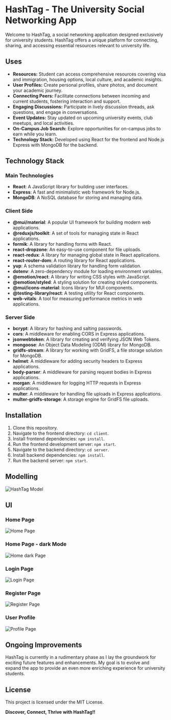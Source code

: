 # HashTag - The University Social Networking App

Welcome to HashTag, a social networking application designed exclusively for university students. HashTag offers a unique platform for connecting, sharing, and accessing essential resources relevant to university life.

## Uses

- **Resources:** Student can access comprehensive resources covering visa and immigration, housing options, local culture, and academic insights.
- **User Profiles:** Create personal profiles, share photos, and document your academic journey.
- **Connecting Peers:** Facilitate connections between incoming and current students, fostering interaction and support.
- **Engaging Discussions:** Participate in lively discussion threads, ask questions, and engage in conversations.
- **Event Updates:** Stay updated on upcoming university events, club meetups, and local activities.
- **On-Campus Job Search:** Explore opportunities for on-campus jobs to earn while you learn.
- **Technology Stack:** Developed using React for the frontend and Node.js Express with MongoDB for the backend.

## Technology Stack

### Main Technologies

- **React**: A JavaScript library for building user interfaces.
- **Express**: A fast and minimalistic web framework for Node.js.
- **MongoDB**: A NoSQL database for storing and managing data.

### Client Side

- **@mui/material**: A popular UI framework for building modern web applications.
- **@reduxjs/toolkit**: A set of tools for managing state in React applications.
- **formik**: A library for handling forms with React.
- **react-dropzone**: An easy-to-use component for file uploads.
- **react-redux**: A library for managing global state in React applications.
- **react-router-dom**: A routing library for React applications.
- **yup**: A schema validation library for handling form validation.
- **dotenv**: A zero-dependency module for loading environment variables.
- **@emotion/react**: A library for writing CSS styles with JavaScript.
- **@emotion/styled**: A styling solution for creating styled components.
- **@mui/icons-material**: Icons library for MUI components.
- **@testing-library/react**: A testing utility for React components.
- **web-vitals**: A tool for measuring performance metrics in web applications.

### Server Side

- **bcrypt**: A library for hashing and salting passwords.
- **cors**: A middleware for enabling CORS in Express applications.
- **jsonwebtoken**: A library for creating and verifying JSON Web Tokens.
- **mongoose**: An Object Data Modeling (ODM) library for MongoDB.
- **gridfs-stream**: A library for working with GridFS, a file storage solution for MongoDB.
- **helmet**: A middleware for adding security headers to Express applications.
- **body-parser**: A middleware for parsing request bodies in Express applications.
- **morgan**: A middleware for logging HTTP requests in Express applications.
- **multer**: A middleware for handling file uploads in Express applications.
- **multer-gridfs-storage**: A storage engine for GridFS file uploads.


## Installation

1. Clone this repository.
2. Navigate to the frontend directory: `cd client`.
3. Install frontend dependencies: `npm install`.
4. Run the frontend development server: `npm start`.
5. Navigate to the backend directory: `cd server`.
6. Install backend dependencies: `npm install`.
7. Run the backend server: `npm start`.

## Modelling
![HashTag Model](img/Model_img.png)

## UI

### Home Page
![Home Page](img/homepage.png)

### Home Page - dark Mode
![Home dark Page](img/Darkmode.png)

### Login Page 
![Login Page](img/LoginPage.png)

### Register Page
![Register Page](img/RegisterPage.png)

### User Profile 
![Profile Page](img/UserProfilepage.png)

## Ongoing Improvements

HashTag is currently in a rudimentary phase as I lay the groundwork for exciting future features and enhancements. My goal is to evolve and expand the app to provide an even more enriching experience for university students.

## License

This project is licensed under the MIT License.

**Discover, Connect, Thrive with HashTag!!**
